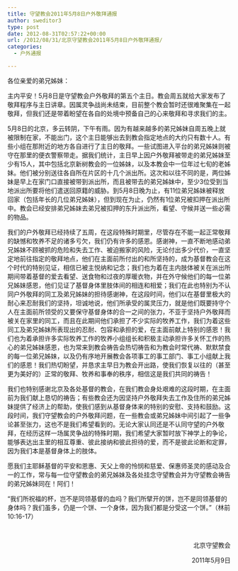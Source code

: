 ```yaml
---
title: 守望教会2011年5月8日户外敬拜通报
author: sweditor3
type: post
date: 2012-08-31T02:57:22+00:00
url: /2012/08/31/北京守望教会2011年5月8日户外敬拜通报/
categories:
  - 户外通报

---
```

各位亲爱的弟兄姊妹：

主内平安！5月8日是守望教会户外敬拜的第五个主日。教会周五就给大家发布了敬拜程序与主日讲章。因属灵争战尚未结束，目前整个教会暂时还很难聚集在一起敬拜，但我们还是带着盼望在各自的处境中预备自己的心来敬拜和寻求我们的主。

5月8日的北京，多云转阴，下午有雨。因为有越来越多的弟兄姊妹自周五晚上就被限制在家，不能出门，这个主日能够出去到教会指定地点的大约只有数十人。有些小组在那附近的地方各自进行了主日的敬拜。一些试图进入平台的弟兄姊妹则被守在那里的便衣警察带走。据我们统计，主日早上因户外敬拜被带走的弟兄姊妹至少有15人，其中包括北京新树教会的一位姊妹，以及本教会中一位年过七旬的老姊妹。他们被分别送往各自所在片区的十几个派出所。这次和以往不同的是，两位姊妹是早上在家门口直接被带到派出所，而且被带去的弟兄姊妹中，至少3位受到当地派出所要将他们遣送回原籍的威胁。到5月8日晚为止，有11位弟兄姊妹被释放回家（包括年长的几位弟兄姊妹），但到现在为止，仍然有1位弟兄被扣押在派出所中。教会已经安排弟兄姊妹去弟兄被扣押的东升派出所，看望、守候并送一些必需的物品。

我们的户外敬拜已经持续了五周，在这段特殊时期里，尽管存在不能一起正常敬拜的缺憾和牧养不足的诸多亏欠，我们仍有许多的感恩。感谢神，一直不断地感动弟兄姊妹不顾被抓的危险和失去工作、被迫搬家的风险，无论付出多少代价，一直坚定地前往指定的敬拜地点，他们在主面前所付出的和所坚持的，成为基督教会在这个时代的特别见证，相信已被主悦纳和记念；我们也为着在主内肢体被关在派出所期间带着基督的爱去看望、送食物和过夜的厚暖衣物，并在外守候他们的每一位弟兄姊妹感恩，他们见证了基督身体里肢体间的相连和相爱；我们在此也特别为不认同户外敬拜的同工及弟兄姊妹的担待感谢神，在这段时间，他们以在基督里极大的耐心来忍耐我们的坚持，坦诚地说，他们所承受的属灵压力，就是他们既要持守个人在主面前所领受的又要保守基督身体的合一之间的张力，不亚于坚持户外敬拜而被关在家里的同工，而且在此期间他们承担了不少实际的牧养工作，我们为着这些同工及弟兄姊妹所表现出的忍耐、包容和承担的爱，在主面前献上特别的感恩！我们也为着承担许多实际牧养工作的牧养小组组长和积极主动承担许多关怀工作的热心的弟兄姊妹感恩，也为常来到教会祷告会热切祷告和为教会时常代祷、默默禁食的每一位弟兄姊妹，以及仍有序地开展教会各项事工的事工部门、事工小组献上我们的感恩！我们热切盼望，并恳求主早日为教会开出路，使我们恢复以往的（甚至更为美好的）正常的敬拜、牧养和事奉的秩序，相信这是我们共同的祷告！

我们也特别感谢北京及各处基督的教会，在我们教会身处艰难的这段时期，在主面前为我们献上恳切的祷告；有些教会还为因坚持户外敬拜失去工作及住所的弟兄姊妹提供了经济上的帮助，使我们感到从基督身体来的特别的安慰、支持和鼓励。这段时间，我们守望教会的户外敬拜问题，在一些教会或弟兄姊妹中间引起了一些争论甚至张力，这也不是我们希望看到的。无论大家认同还是不认同守望的户外敬拜，在经历这样一场属灵争战的特殊时期，我们希望大家暂时放下神学上的争论，能够表达出主里的相互尊重、彼此接纳和彼此担待的爱，而不是彼此论断和定罪，因为我们本是基督身体上的肢体。

愿我们主耶稣基督的平安和恩惠、天父上帝的怜悯和慈爱、保惠师圣灵的感动及合一的工作，常与每一位守望教会的弟兄姊妹及各处挂念守望教会并为守望教会祷告的弟兄姊妹同在！阿们！

“我们所祝福的杯，岂不是同领基督的血吗？我们所擘开的饼，岂不是同领基督的身体吗？我们虽多，仍是一个饼、一个身体，因为我们都是分受这一个饼。”（林前10:16-17）

&nbsp;

<p style="text-align: right;">
                                              北京守望教会
</p>

<p style="text-align: right;">
    2011年5月9日
</p>